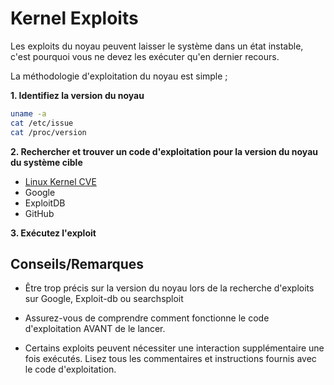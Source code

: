 # Kernel Exploits

Les exploits du noyau peuvent laisser le système dans un état instable, c'est pourquoi vous ne devez les exécuter qu'en dernier recours.


La méthodologie d'exploitation du noyau est simple ;

**1. Identifiez la version du noyau**

```sh
uname -a
cat /etc/issue
cat /proc/version
```


**2. Rechercher et trouver un code d'exploitation pour la version du noyau du système cible**

- [Linux Kernel CVE](https://www.linuxkernelcves.com/cves)
- Google
- ExploitDB
- GitHub


**3. Exécutez l'exploit**


## Conseils/Remarques

- Être trop précis sur la version du noyau lors de la recherche d'exploits sur Google, Exploit-db ou searchsploit

- Assurez-vous de comprendre comment fonctionne le code d'exploitation AVANT de le lancer.

- Certains exploits peuvent nécessiter une interaction supplémentaire une fois exécutés. Lisez tous les commentaires et instructions fournis avec le code d'exploitation.



